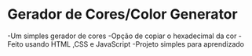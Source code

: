 # Gerador de Cores/Color Generator 
-Um simples gerador de cores 
-Opção de copiar o hexadecimal da cor
-Feito usando HTML ,CSS e JavaScript 
-Projeto simples para aprendizado